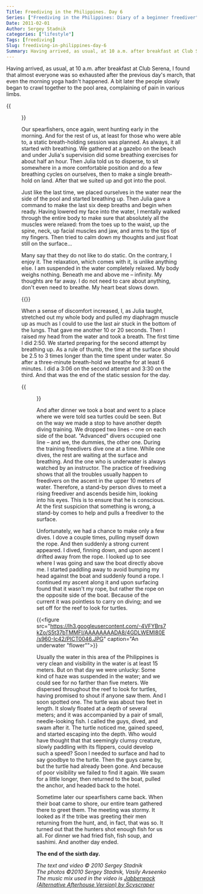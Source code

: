 ```yaml
---
Title: Freediving in the Philippines. Day 6
Series: ["Freediving in the Philippines: Diary of a beginner freediver"]
Date: 2011-02-01
Author: Sergey Stadnik
categories: ["lifestyle"]
Tags: [freediving]
Slug: freediving-in-philippines-day-6
Summary: Having arrived, as usual, at 10 a.m. after breakfast at Club Serena, I found that almost everyone was so exhausted after the previous day's march, that even the morning yoga hadn't happened.
---
```


Having arrived, as usual, at 10 a.m. after breakfast at Club Serena, I
found that almost everyone was so exhausted after the previous day's
march, that even the morning yoga hadn't happened. A bit later the
people slowly began to crawl together to the pool area, complaining of
pain in various limbs.

{{<figure src="https://lh3.googleusercontent.com/-y5yc2sQ_vZ8/S5t3iSLqrbI/AAAAAAAADA8/Yybjoyc3dBc/s960-Ic42/SDC11667.JPG" caption="Breakfast at Blue Orchid">}}

Our spearfishers, once again, went hunting early in the morning. And
for the rest of us, at least for those who were able to, a static
breath-holding session was planned. As always, it all started with
breathing. We gathered at a gazebo on the beach and under Julia's
supervision did some breathing exercises for about half an hour. Then
Julia told us to disperse, to sit somewhere in a more comfortable
position and do a few breathing cycles on ourselves, then to make a
single breath-hold on land. After that we suited up and got into the
pool.

Just like the last time, we placed ourselves in the water near the side
of the pool and started breathing up. Then Julia gave a command to
make the last six deep breaths and begin when ready. Having lowered my face
into the water, I mentally walked through the entire body to make sure
that absolutely all the muscles were relaxed: from the toes up to the
waist, up the spine, neck, up facial muscles and jaw, and arms to the
tips of my fingers. Then tried to calm down my thoughts and just float
still on the surface...

Many say that they do not like to do static. On the contrary, I enjoy
it. The relaxation, which comes with it, is unlike anything else. I am
suspended in the water completely relaxed. My body weighs nothing.
Beneath me and above me – infinity. My thoughts are far away. I do not
need to care about anything, don't even need to breathe. My heart beat
slows down.

<p>
{{<youtube 9y1Loz8AOLE>}}
</p>

When a sense of discomfort increased, I, as Julia taught, stretched out
my whole body and pulled my diaphragm muscle up as much as I could to
use the last air stuck in the bottom of the lungs. That gave me
another 10 or 20 seconds. Then I raised my head from the water and took a
breath. The first time I did 2:50. We started preparing for the second
attempt by breathing up. As a rule of thumb, the time at the surface
should be 2.5 to 3 times longer than the time spent under water. So
after a three-minute breath-hold we breathe for at least 6 minutes. I
did a 3:06 on the second attempt and 3:30 on the third. And that was
the end of the static session for the day.

{{<figure src="https://lh3.googleusercontent.com/-oIANaHVkra4/S5t33C81EOI/AAAAAAAADA8/DINOiD75o1c/s480-Ic42/PICT0018.JPG" caption="Judging by the fins, this is me">}}

And after dinner we took a boat and went to a place where we were told
sea turtles could be seen. But on the way we made a stop to have
another depth diving training. We dropped two lines – one on each side
of the boat. "Advanced" divers occupied one line – and we, the
dummies, the other one. During the training freedivers dive one at a time.
While one dives, the rest are waiting at the surface and breathing. And the
one who is underwater is always watched by an instructor. The practice
of freediving shows that all the troubles usually happen to freedivers
on the ascent in the upper 10 meters of water. Therefore, a stand-by
person dives to meet a rising freediver and ascends beside him,
looking into his eyes. This is to ensure that he is conscious. At the first
suspicion that something is wrong, a stand-by comes to help and pulls
a freediver to the surface.

Unfortunately, we had a chance to make only a few dives. I dove a
couple times, pulling myself down the rope. And then suddenly a strong
current appeared. I dived, finning down, and upon ascent I drifted
away from the rope. I looked up to see where I was going and saw the boat
directly above me. I started paddling away to avoid bumping my head
against the boat and suddenly found a rope. I continued my ascent
along it and upon surfacing found that it wasn't my rope, but rather the
rope on the opposite side of the boat. Because of the current it was
pointless to carry on diving; and we set off for the reef to look for
turtles.

{{<figure src="https://lh3.googleusercontent.com/-4VFYBrs7kZo/S5t37bTMMFI/AAAAAAAADA8/4GDLWEMl80E/s960-Ic42/PICT0046.JPG" caption="An underwater \"flower\"">}}

Usually the water in this area of the Philippines is very clean and
visibility in the water is at least 15 meters. But on that day we were
unlucky: Some kind of haze was suspended in the water; and we could
see for no farther than five meters. We dispersed throughout the reef to
look for turtles, having promised to shout if anyone saw them. And I
soon spotted one. The turtle was about two feet in length. It slowly
floated at a depth of several meters; and it was accompanied by a pair
of small, needle-looking fish. I called the guys, dived, and swam
after it. The turtle noticed me, gained speed, and started escaping into the
depth. Who would have thought that that seemingly clumsy creature,
slowly paddling with its flippers, could develop such a speed? Soon I
needed to surface and had to say goodbye to the turtle. Then the guys
came by, but the turtle had already been gone. And because of poor
visibility we failed to find it again. We swam for a little longer,
then returned to the boat, pulled the anchor, and headed back to the
hotel.

Sometime later our spearfishers came back. When their boat came to
shore, our entire team gathered there to greet them. The meeting was
stormy. It looked as if the tribe was greeting their men returning
from the hunt, and, in fact, that was so. It turned out that the hunters
shot enough fish for us all. For dinner we had fried fish, fish soup,
and sashimi. And another day ended.

**The end of the sixth day.**

*The text and video © 2010 Sergey Stadnik<br>
The photos ©2010 Sergey Stadnik, Vasily Avseenko<br>
The music mix used in the video is [Jabberwock (Alternative Afterhouse Version) by Scyscraper](http://classic.beatport.com/track/jabberwock-alternative-afterhours-version/3573895)*
